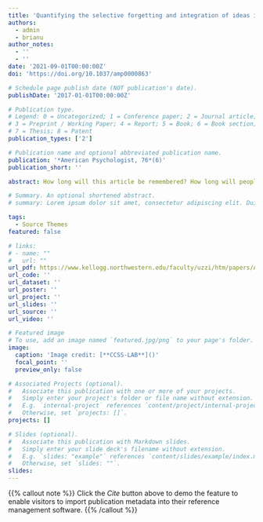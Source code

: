```yaml
---
title: 'Quantifying the selective forgetting and integration of ideas in science and technology'
authors:
  - admin
  - brianu
author_notes:
  - ''
  - ''
date: '2021-09-01T00:00:00Z'
doi: 'https://doi.org/10.1037/amp0000863'

# Schedule page publish date (NOT publication's date).
publishDate: '2017-01-01T00:00:00Z'

# Publication type.
# Legend: 0 = Uncategorized; 1 = Conference paper; 2 = Journal article;
# 3 = Preprint / Working Paper; 4 = Report; 5 = Book; 6 = Book section;
# 7 = Thesis; 8 = Patent
publication_types: ['2']

# Publication name and optional abbreviated publication name.
publication: '*American Psychologist, 76*(6)'
publication_short: ''

abstract: How long will this article be remembered? How long will people reference it in their conversations, and for how many years will other authors cite its findings in their own works? A community's attention to a cultural object decays as time passes, a process known as collective forgetting. Recent work models this decay as the result of two different processes. One linked to communicative memory-memories sustained by human communication-and the other linked to cultural memory-memories sustained by the physical recording of content. Collective forgetting has significant impacts on communities, yet little is known about how the collective forgetting dynamic changes over time. Here, we study the temporal changes of collective memory and attention by focusing on two knowledge communities, inventors and physicists. We use data on patents from the United States Patent and Trademark Office (USPTO) and physics papers published by the American Physical Society (APS) to quantify those changes over time. The model enables us to distinguish between two branches of forgetting. One branch is short-lived, going directly from communicative memory to oblivion. The other branch is long-lived, going from communicative memory to cultural memory before going on to oblivion. The data analysis shows an increase in the forgetting rate for both communities as the amount of information in each of them grows. That growth of information forces knowledge communities to increase their selectivity regarding what is stored in their cultural memory. These findings confirm the forgetting as annulment hypothesis and show that knowledge communities can slow down collective forgetting and improve selectivity processes.

# Summary. An optional shortened abstract.
# summary: Lorem ipsum dolor sit amet, consectetur adipiscing elit. Duis posuere tellus ac convallis placerat. Proin tincidunt magna sed ex sollicitudin condimentum.

tags:
  - Source Themes
featured: false

# links:
# - name: ""
#   url: ""
url_pdf: https://www.kellogg.northwestern.edu/faculty/uzzi/htm/papers/AP_Candia_Uzzi_2022-13889-017.pdf
url_code: ''
url_dataset: ''
url_poster: ''
url_project: ''
url_slides: ''
url_source: ''
url_video: ''

# Featured image
# To use, add an image named `featured.jpg/png` to your page's folder.
image:
  caption: 'Image credit: [**CCSS-LAB**]()'
  focal_point: ''
  preview_only: false

# Associated Projects (optional).
#   Associate this publication with one or more of your projects.
#   Simply enter your project's folder or file name without extension.
#   E.g. `internal-project` references `content/project/internal-project/index.md`.
#   Otherwise, set `projects: []`.
projects: []

# Slides (optional).
#   Associate this publication with Markdown slides.
#   Simply enter your slide deck's filename without extension.
#   E.g. `slides: "example"` references `content/slides/example/index.md`.
#   Otherwise, set `slides: ""`.
slides:
---
```


{{% callout note %}}
Click the _Cite_ button above to demo the feature to enable visitors to import publication metadata into their reference management software.
{{% /callout %}}

<!-- Supplementary notes can be added here, including [code and math](https://wowchemy.com/docs/content/writing-markdown-latex/). -->
